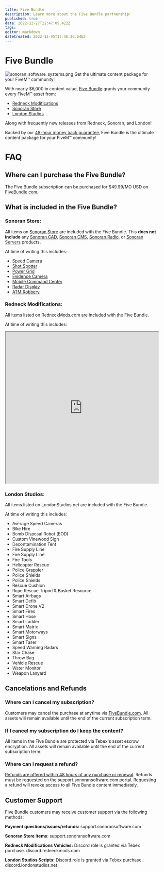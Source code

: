 ```yaml
---
title: Five Bundle
description: Learn more about the Five Bundle partnership!
published: true
date: 2022-12-27T22:47:09.422Z
tags: 
editor: markdown
dateCreated: 2022-12-05T17:46:26.546Z
---
```


# Five Bundle
![sonoran_software_systems.png](https://sonoransoftware.com/assets/images/promotional/store/five_bundle_sonoran_banner.png)
Get the ultimate content package for your FiveM™ community!

With nearly $6,000 in content value, [Five Bundle](https://fivebundle.com) grants your community every FiveM™ asset from:

- [Redneck Modifications](https://redneckmods.com)
- [Sonoran Store](https://sonoran.store)
- [London Studios](https://londonstudios.net)

Along with frequently new releases from Redneck, Sonoran, and London!

Backed by our [48-hour money back guarantee](), Five Bundle is the ultimate content package for your FiveM™ community!

# FAQ
## Where can I purchase the Five Bundle?
The Five Bundle subscription can be purchased for $49.99/MO USD on [FiveBundle.com](https://fivebundle.com).

## What is included in the Five Bundle?
### **Sonoran Store:**
All items on [Sonoran.Store](https://sonoran.store) are included with the Five Bundle. This **does not include** any [Sonoran CAD](https://info.sonorancad.com/why-choose-sonoran-cad/about), [Sonoran CMS](https://info.sonorancms.com/why-choose-sonoran-cms/why-choose-sonoran-cms), [Sonoran Radio](https://info.sonoranradio.com/en/why-choose-sonoran-radio), or [Sonoran Servers](https://sonoranservers.com/) products.

At time of writing this includes:
- [Speed Camera](https://www.sonoran.store/package/5056701)
- [Shot Spotter](https://www.sonoran.store/package/5078838)
- [Power Grid](https://www.sonoran.store/package/5120025)
- [Evidence Camera](https://www.sonoran.store/package/5183521)
- [Mobile Command Center](https://www.sonoran.store/package/5287071)
- [Radar Display](https://www.sonoran.store/package/5362825)
- [ATM Robbery](https://www.sonoran.store/package/5441412)

### **Redneck Modifications:**
All items listed on RedneckMods.com are included with the Five Bundle.

At time of writing this includes:
<iframe src="https://docs.google.com/spreadsheets/d/e/2PACX-1vRCl2D_krq5MAijzlsUtoYR0ijI_7vBmhV1vsuHAbSNjdNsE5nzXS-uSCNfk_7mTY_rusNCohRvnROk/pubhtml?gid=1294408668&amp;single=true&amp;widget=true&amp;headers=false" style="width:100%;height: 500px;"></iframe>

### **London Studios:**
All items listed on LondonStudios.net are included with the Five Bundle.

At time of writing this includes:
- Average Speed Cameras
- Bike Hire
- Bomb Disposal Robot (EOD)
- Custom Vinewood Sign
- Decontamination Tent
- Fire Supply Line
- Fire Supply Line
- Fire Tools
- Helicopter Rescue
- Police Grappler
- Police Shields
- Police Shields
- Rescue Cushion
- Rope Rescue Tripod & Basket Resource
- Smart Airbags
- Smart Defib
- Smart Drone V2
- Smart Fires
- Smart Hose
- Smart Ladder
- Smart Matrix
- Smart Motorways
- Smart Signs
- Smart Taser
- Speed Warning Radars
- Star Chase
- Throw Bag
- Vehicle Rescue
- Water Monitor
- Weapon Lanyard

## Cancelations and Refunds
### Where can I cancel my subscription?
Customers may cancel the purchase at anytime via [FiveBundle.com](https://fivebundle.com). All assets will remain available until the end of the current subscription term.

### If I cancel my subscription do I keep the content?
All items in the Five Bundle are protected via Tebex's asset escrow encryption. All assets will remain available until the end of the current subscription term.

### Where can I request a refund?
[Refunds are offered within 48 hours of any purchase or renewal](https://sonoransoftware.com/assets/files/internal/purchase_policy.pdf). Refunds must be requested on the support.sonoransoftware.com portal. Requesting a refund will revoke access to all Five Bundle content immediately.

## Customer Support
Five Bundle customers may receive customer support via the following methods:

**Payment questions/issues/refunds:**
support.sonoransoftware.com

**Sonoran Store Items:**
support.sonoransoftware.com

**Redneck Modifications Vehicles:**
Discord role is granted via Tebex purchase.
discord.redneckmods.com

**London Studios Scripts:**
Discord role is granted via Tebex purchase.
discord.londonstudios.net
